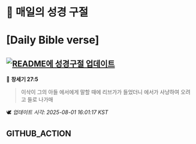 # 🙏 매일의 성경 구절
# [Daily Bible verse]
## [![README에 성경구절 업데이트](https://github.com/DONGSUKA/first_test/actions/workflows/update-readme-bible.yml/badge.svg)](https://github.com/DONGSUKA/first_test/actions/workflows/update-readme-bible.yml)
<!-- START_BIBLE_VERSE -->
📖 **창세기 27:5**
> 이삭이 그의 아들 에서에게 말할 때에 리브가가 들었더니 에서가 사냥하여 오려고 들로 나가매

🕊️ _업데이트 시각: 2025-08-01 16:01:17 KST_
  <!-- END_BIBLE_VERSE -->
## GITHUB_ACTION
